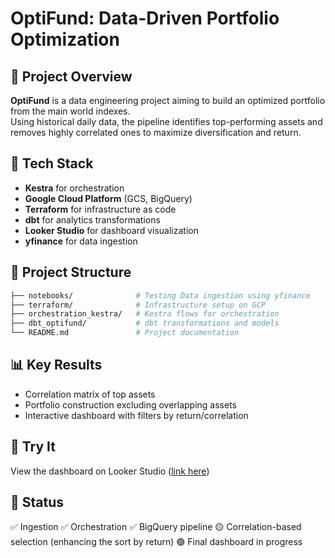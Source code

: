 # OptiFund: Data-Driven Portfolio Optimization

## 🧠 Project Overview

**OptiFund** is a data engineering project aiming to build an optimized portfolio from the main world indexes.  
Using historical daily data, the pipeline identifies top-performing assets and removes highly correlated ones to maximize diversification and return.

## 🔧 Tech Stack

- **Kestra** for orchestration
- **Google Cloud Platform** (GCS, BigQuery)
- **Terraform** for infrastructure as code
- **dbt** for analytics transformations
- **Looker Studio** for dashboard visualization
- **yfinance** for data ingestion

## 📁 Project Structure

```bash
├── notebooks/              # Testing Data ingestion using yfinance
├── terraform/              # Infrastructure setup on GCP
├── orchestration_kestra/   # Kestra flows for orchestration
├── dbt_optifund/           # dbt transformations and models
└── README.md               # Project documentation
```

## 📊 Key Results

- Correlation matrix of top assets
- Portfolio construction excluding overlapping assets
- Interactive dashboard with filters by return/correlation

## 🚀 Try It

View the dashboard on Looker Studio ([link here](https://lookerstudio.google.com/reporting/3c99e91f-961a-4504-8187-91c88275a8d5))

## 📌 Status

✅ Ingestion
✅ Orchestration
✅ BigQuery pipeline
🟡 Correlation-based selection (enhancing the sort by return)
🟢 Final dashboard in progress
